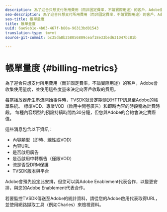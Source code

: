 ```yaml
---
description: 為了迎合只想支付所用費用（而非固定費率，不論實際用途）的客戶，Adobe會收集使用量度，並使用這些度量來決定向客戶收取的費用。
seo-description: 為了迎合只想支付所用費用（而非固定費率，不論實際用途）的客戶，Adobe會收集使用量度，並使用這些度量來決定向客戶收取的費用。
seo-title: 帳單量度
title: 帳單量度
uuid: 6ae9eb1e-4b03-467f-b80a-96313bd01543
translation-type: tm+mt
source-git-commit: bc35da8b258056809ceaf18e33bed631047bc81b

---
```



# 帳單量度 {#billing-metrics}

為了迎合只想支付所用費用（而非固定費率，不論實際用途）的客戶，Adobe會收集使用量度，並使用這些度量來決定向客戶收取的費用。

每當播放器產生串流開始事件時，TVSDK就會定期傳送HTTP訊息至Adobe的帳單系統。 標準VOD、專業VOD（啟用中間卷廣告）和即時內容的時段稱為計費時段。 每種內容類型的預設持續時間為30分鐘，但您與Adobe的合約會決定實際值。

這些消息包含以下資訊：

* 內容類型（即時、線性或VOD）
* 內容URL
* 是否啟用廣告
* 是否啟用中轉廣告（僅限VOD）
* 流是否受DRM保護
* TVSDK版本與平台

Adobe會預先設定此安排，但您可以與Adobe Enablement代表合作，以變更安排，與您的Adobe Enablement代表合作。

若要監控TVSDK傳送至Adobe的統計資料，請從您的Adobe啟用代表取得URL，並使用網路擷取工具（例如Charles）來檢視資料。